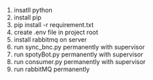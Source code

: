 1. insatll python
2. install pip
3. pip install -r requirement.txt
4. create .env file in project root
5. install rabbitmq on server
6. run sync_bnc.py permanently with supervisor
7. run spotyBot.py permanently with supervisor
8. run consumer.py permanently with supervisor
9. run rabbitMQ permanently